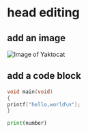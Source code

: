 # head editing
## add an image
![Image of Yaktocat](https://octodex.github.com/images/yaktocat.png)


## add a code block
``` c
void main(void)
{
printf("hello,world\n");
}
```

``` python
print(number)
```
